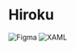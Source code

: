 # Hiroku


![Figma](https://img.shields.io/badge/Figma-F24E1E?style=for-the-badge&logo=figma&logoColor=white)
![XAML](https://img.shields.io/badge/XAML-429BFB?style=for-the-badge&logo=xaml&logoColor=white)



